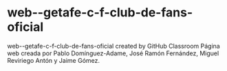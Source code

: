 # web--getafe-c-f-club-de-fans-oficial
web--getafe-c-f-club-de-fans-oficial created by GitHub Classroom
Página web creada por Pablo Domínguez-Adame, José Ramón Fernández, Miguel Reviriego Antón y Jaime Gómez.
